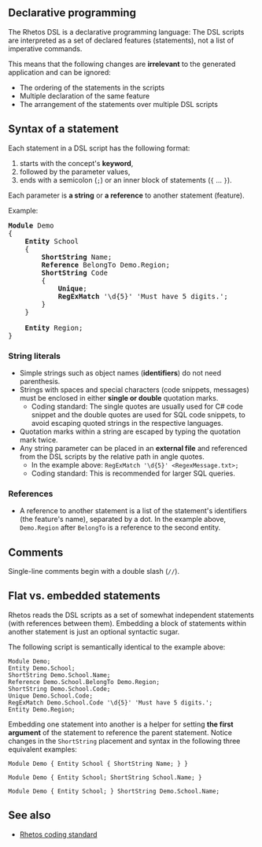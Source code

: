 ## Declarative programming

The Rhetos DSL is a declarative programming language: The DSL scripts are interpreted as a set of declared features (statements), not a list of imperative commands.

This means that the following changes are **irrelevant** to the generated application and can be ignored:

* The ordering of the statements in the scripts
* Multiple declaration of the same feature
* The arrangement of the statements over multiple DSL scripts

## Syntax of a statement

Each statement in a DSL script has the following format:

1. starts with the concept's **keyword**,
2. followed by the parameter values,
3. ends with a semicolon (`;`) or an inner block of statements (`{` ... `}`).

Each parameter is **a string** or **a reference** to another statement (feature).

Example:

<pre>
<b>Module</b> Demo
{
    <b>Entity</b> School
    {
        <b>ShortString</b> Name;
        <b>Reference</b> BelongTo Demo.Region;
        <b>ShortString</b> Code
        {
            <b>Unique</b>;
            <b>RegExMatch</b> '\d{5}' 'Must have 5 digits.';
        }
    }

    <b>Entity</b> Region;
}
</pre>

### String literals

* Simple strings such as object names (**identifiers**) do not need parenthesis.
* Strings with spaces and special characters (code snippets, messages) must be enclosed in either **single or double** quotation marks.
  * Coding standard: The single quotes are usually used for C# code snippet and the double quotes are used for SQL code snippets,
  to avoid escaping quoted strings in the respective languages.
* Quotation marks within a string are escaped by typing the quotation mark twice.
* Any string parameter can be placed in an **external file** and referenced from the DSL scripts by the relative path in angle quotes.
  * In the example above: `RegExMatch '\d{5}' <RegexMessage.txt>;`
  * Coding standard: This is recommended for larger SQL queries.

### References

* A reference to another statement is a list of the statement's identifiers (the feature's name), separated by a dot. In the example above, `Demo.Region` after `BelongTo` is a reference to the second entity.

## Comments

Single-line comments begin with a double slash (`//`).

## Flat vs. embedded statements

Rhetos reads the DSL scripts as a set of somewhat independent statements (with references between them).
Embedding a block of statements within another statement is just an optional syntactic sugar.

The following script is semantically identical to the example above:

```
Module Demo;
Entity Demo.School;
ShortString Demo.School.Name;
Reference Demo.School.BelongTo Demo.Region;
ShortString Demo.School.Code;
Unique Demo.School.Code;
RegExMatch Demo.School.Code '\d{5}' 'Must have 5 digits.';
Entity Demo.Region;
```

Embedding one statement into another is a helper for setting **the first argument** of the statement to reference the parent statement. Notice changes in the `ShortString` placement and syntax in the following three equivalent examples:

```
Module Demo { Entity School { ShortString Name; } }

Module Demo { Entity School; ShortString School.Name; }

Module Demo { Entity School; } ShortString Demo.School.Name;
```

## See also

* [Rhetos coding standard](https://github.com/Rhetos/Rhetos/wiki/Rhetos-coding-standard)
